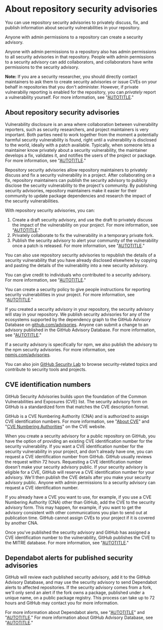 # About repository security advisories

You can use repository security advisories to privately discuss, fix, and publish information about security vulnerabilities in your repository.

Anyone with admin permissions to a repository can create a security advisory.

Anyone with admin permissions to a repository also has admin permissions to all security advisories in that repository. People with admin permissions to a security advisory can add collaborators, and collaborators have write permissions to the security advisory.

<div class="ghd-spotlight ghd-spotlight-note border rounded-1 my-3 p-3 f5 color-border-accent-emphasis color-bg-accent">

**Note:** If you are a security researcher, you should directly contact maintainers to ask them to create security advisories or issue CVEs on your behalf in repositories that you don't administer. However, if private vulnerabiliy reporting is enabled for the repository, you can _privately_ report a vulnerability yourself. For more information, see "[AUTOTITLE](/code-security/security-advisories/guidance-on-reporting-and-writing-information-about-vulnerabilities/privately-reporting-a-security-vulnerability)."

</div>

## About repository security advisories

Vulnerability disclosure is an area where collaboration between vulnerability reporters, such as security researchers, and project maintainers is very important. Both parties need to work together from the moment a potentially harmful security vulnerability is found, right until a vulnerability is disclosed to the world, ideally with a patch available. Typically, when someone lets a maintainer know privately about a security vulnerability, the maintainer develops a fix, validates it, and notifies the users of the project or package. For more information, see "[AUTOTITLE](/code-security/security-advisories/guidance-on-reporting-and-writing-information-about-vulnerabilities/about-coordinated-disclosure-of-security-vulnerabilities)."

Repository security advisories allow repository maintainers to privately discuss and fix a security vulnerability in a project. After collaborating on a fix, repository maintainers can publish the security advisory to publicly disclose the security vulnerability to the project's community. By publishing security advisories, repository maintainers make it easier for their community to update package dependencies and research the impact of the security vulnerabilities.

With repository security advisories, you can:

1. Create a draft security advisory, and use the draft to privately discuss the impact of the vulnerability on your project. For more information, see "[AUTOTITLE](/code-security/security-advisories/working-with-repository-security-advisories/creating-a-repository-security-advisory)."
1. Privately collaborate to fix the vulnerability in a temporary private fork.
1. Publish the security advisory to alert your community of the vulnerability once a patch is released. For more information, see "[AUTOTITLE](/code-security/security-advisories/working-with-repository-security-advisories/publishing-a-repository-security-advisory)."

You can also use repository security advisories to republish the details of a security vulnerability that you have already disclosed elsewhere by copying and pasting the details of the vulnerability into a new security advisory.

You can give credit to individuals who contributed to a security advisory. For more information, see "[AUTOTITLE](/code-security/security-advisories/working-with-repository-security-advisories/editing-a-repository-security-advisory#about-credits-for-security-advisories)."

You can create a security policy to give people instructions for reporting security vulnerabilities in your project. For more information, see "[AUTOTITLE](/code-security/getting-started/adding-a-security-policy-to-your-repository)."

If you created a security advisory in your repository, the security advisory will stay in your repository. We publish security advisories for any of the ecosystems supported by the dependency graph to the GitHub Advisory Database on [github.com/advisories](https://github.com/advisories). Anyone can submit a change to an advisory published in the GitHub Advisory Database. For more information, see "[AUTOTITLE](/code-security/security-advisories/working-with-global-security-advisories-from-the-github-advisory-database/editing-security-advisories-in-the-github-advisory-database)."

If a security advisory is specifically for npm, we also publish the advisory to the npm security advisories. For more information, see [npmjs.com/advisories](https://www.npmjs.com/advisories).

You can also join [GitHub Security Lab](https://securitylab.github.com/) to browse security-related topics and contribute to security tools and projects.

## CVE identification numbers

GitHub Security Advisories builds upon the foundation of the Common Vulnerabilities and Exposures (CVE) list. The security advisory form on GitHub is a standardized form that matches the CVE description format.

GitHub is a CVE Numbering Authority (CNA) and is authorized to assign CVE identification numbers. For more information, see "[About CVE](https://www.cve.org/About/Overview)" and "[CVE Numbering Authorities](https://www.cve.org/ProgramOrganization/CNAs)" on the CVE website.

When you create a security advisory for a public repository on GitHub, you have the option of providing an existing CVE identification number for the security vulnerability. If you want a CVE identification number for the security vulnerability in your project, and don't already have one, you can request a CVE identification number from GitHub. GitHub usually reviews the request within 72 hours. Requesting a CVE identification number doesn't make your security advisory public. If your security advisory is eligible for a CVE, GitHub will reserve a CVE identification number for your advisory. We'll then publish the CVE details after you make your security advisory public. Anyone with admin permissions to a security advisory can request a CVE identification number.

If you already have a CVE you want to use, for example, if you use a CVE Numbering Authority (CNA) other than GitHub, add the CVE to the security advisory form. This may happen, for example, if you want to get the advisory consistent with other communications you plan to send out at publication time. GitHub cannot assign CVEs to your project if it is covered by another CNA.

Once you've published the security advisory and GitHub has assigned a CVE identification number to the vulnerability, GitHub publishes the CVE to the MITRE database.
For more information, see "[AUTOTITLE](/code-security/security-advisories/working-with-repository-security-advisories/publishing-a-repository-security-advisory)."

## Dependabot alerts for published security advisories

GitHub will review each published security advisory, add it to the GitHub Advisory Database, and may use the security advisory to send Dependabot alerts to affected repositories. If the security advisory comes from a fork, we'll only send an alert if the fork owns a package, published under a unique name, on a public package registry. This process can take up to 72 hours and GitHub may contact you for more information.

For more information about Dependabot alerts, see "[AUTOTITLE](/code-security/dependabot/dependabot-alerts/about-dependabot-alerts#dependabot-alerts-for-vulnerable-dependencies)" and "[AUTOTITLE](/code-security/dependabot/dependabot-security-updates/about-dependabot-security-updates#about-dependabot-security-updates)." For more information about GitHub Advisory Database, see "[AUTOTITLE](/code-security/security-advisories/working-with-global-security-advisories-from-the-github-advisory-database/browsing-security-advisories-in-the-github-advisory-database)."
